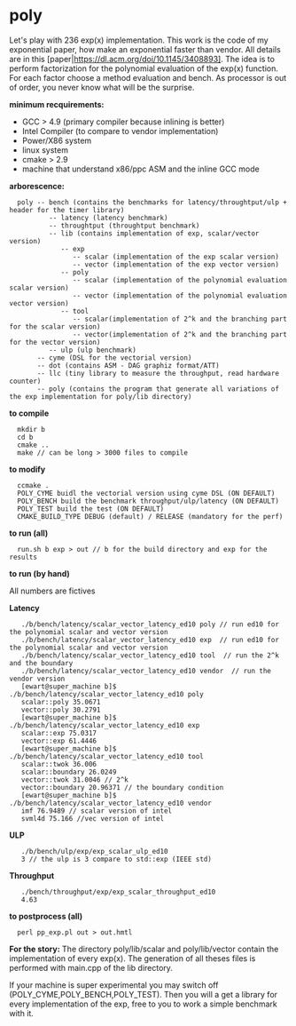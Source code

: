 # poly

Let's play with 236 exp(x) implementation. This work is the code of my exponential paper, how make an exponential faster than vendor.
All details are in this [paper|https://dl.acm.org/doi/10.1145/3408893]. The idea is to perform factorization for the polynomial evaluation
of the exp(x) function. For each factor choose a method evaluation and bench. As processor is out of order, you never know what will be the 
surprise.

**minimum recquirements:**
  - GCC > 4.9 (primary compiler because inlining is better)
  - Intel Compiler (to compare to vendor implementation)
  - Power/X86 system 
  - linux system
  - cmake > 2.9
  - machine that understand x86/ppc ASM and the inline GCC mode
  
**arborescence:**
```
  poly -- bench (contains the benchmarks for latency/throughtput/ulp + header for the timer library)
          -- latency (latency benchmark)
          -- throughtput (throughtput benchmark)
          -- lib (contains implementation of exp, scalar/vector version)
             -- exp
                -- scalar (implementation of the exp scalar version) 
                -- vector (implementation of the exp vector version)          
             -- poly
                -- scalar (implementation of the polynomial evaluation scalar version) 
                -- vector (implementation of the polynomial evaluation vector version)          
             -- tool
                -- scalar(implementation of 2^k and the branching part for the scalar version)
                -- vector(implementation of 2^k and the branching part for the vector version)            
          -- ulp (ulp benchmark)
       -- cyme (DSL for the vectorial version)
       -- dot (contains ASM - DAG graphiz format/ATT)
       -- llc (tiny library to measure the throughput, read hardware counter)  
       -- poly (contains the program that generate all variations of the exp implementation for poly/lib directory)
```       
**to compile**
```
  mkdir b
  cd b
  cmake ..
  make // can be long > 3000 files to compile
```
**to modify**
```
  ccmake .
  POLY_CYME buidl the vectorial version using cyme DSL (ON DEFAULT)
  POLY_BENCH build the benchmark throughput/ulp/latency (ON DEFAULT)
  POLY_TEST build the test (ON DEFAULT)
  CMAKE_BUILD_TYPE DEBUG (default) / RELEASE (mandatory for the perf)
```

**to run (all)**
```
  run.sh b exp > out // b for the build directory and exp for the results
```
**to run (by hand)**

All numbers are fictives

**Latency**
```
   ./b/bench/latency/scalar_vector_latency_ed10 poly // run ed10 for the polynomial scalar and vector version
   ./b/bench/latency/scalar_vector_latency_ed10 exp  // run ed10 for the polynomial scalar and vector version
   ./b/bench/latency/scalar_vector_latency_ed10 tool  // run the 2^k and the boundary
   ./b/bench/latency/scalar_vector_latency_ed10 vendor  // run the vendor version
   [ewart@super_machine b]$ ./b/bench/latency/scalar_vector_latency_ed10 poly
   scalar::poly 35.0671
   vector::poly 30.2791
   [ewart@super_machine b]$ ./b/bench/latency/scalar_vector_latency_ed10 exp
   scalar::exp 75.0317
   vector::exp 61.4446
   [ewart@super_machine b]$ ./b/bench/latency/scalar_vector_latency_ed10 tool
   scalar::twok 36.006
   scalar::boundary 26.0249
   vector::twok 31.0046 // 2^k
   vector::boundary 20.96371 // the boundary condition
   [ewart@super_machine b]$ ./b/bench/latency/scalar_vector_latency_ed10 vendor
   imf 76.9489 // scalar version of intel
   svml4d 75.166 //vec version of intel
```
**ULP**
```
   ./b/bench/ulp/exp/exp_scalar_ulp_ed10
   3 // the ulp is 3 compare to std::exp (IEEE std)
```
**Throughput**
```
   ./bench/throughput/exp/exp_scalar_throughput_ed10
   4.63
```
**to postprocess (all)**
```
  perl pp_exp.pl out > out.hmtl
```
**For the story:**
The directory poly/lib/scalar and poly/lib/vector contain the implementation of every exp(x). The generation of all theses files is performed with main.cpp of the lib directory.

If your machine is super experimental you may switch off (POLY_CYME,POLY_BENCH,POLY_TEST). Then you will a get a library for every implementation of the exp, free to you to work a simple benchmark with it.
